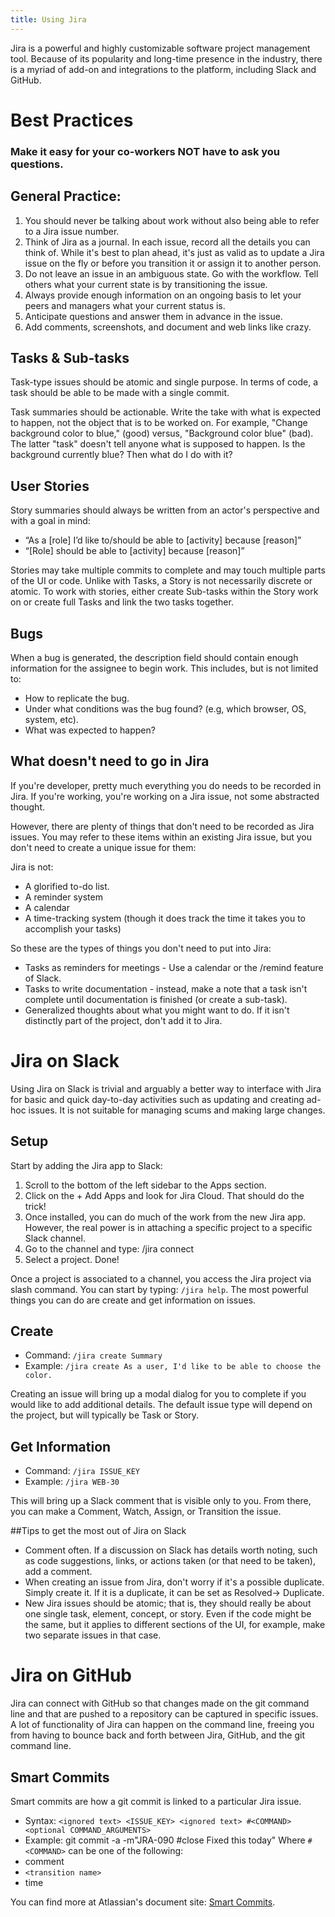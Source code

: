 ```yaml
---
title: Using Jira
---
```


Jira is a powerful and highly customizable software project management tool. Because of its popularity and long-time presence in the industry, there is a myriad of add-on and integrations to the platform, including Slack and GitHub.

# Best Practices

<h3>Make it easy for your co-workers NOT have to ask you questions.</h3>

## General Practice:

1. You should never be talking about work without also being able to refer to a Jira issue number.
2. Think of Jira as a journal. In each issue, record all the details you can think of. While it's best to plan ahead, it's just as valid as to update a Jira issue on the fly or before you transition it or assign it to another person.
3. Do not leave an issue in an ambiguous state. Go with the workflow. Tell others what your current state is by transitioning the issue.
4. Always provide enough information on an ongoing basis to let your peers and managers what your current status is.
5. Anticipate questions and answer them in advance in the issue.
6. Add comments, screenshots, and document and web links like crazy.

## Tasks & Sub-tasks

Task-type issues should be atomic and single purpose. In terms of code, a task should be able to be made with a single commit.

Task summaries should be actionable. Write the take with what is expected to happen, not the object that is to be worked on. For example, "Change background color to blue," (good) versus, "Background color blue" (bad). The latter "task" doesn't tell anyone what is supposed to happen. Is the background currently blue? Then what do I do with it?

## User Stories

Story summaries should always be written from an actor's perspective and with a goal in mind:

- “As a [role] I’d like to/should be able to [activity] because [reason]”
- “[Role] should be able to [activity] because [reason]”

Stories may take multiple commits to complete and may touch multiple parts of the UI or code. Unlike with Tasks, a Story is not necessarily discrete or atomic. To work with stories, either create Sub-tasks within the Story work on or create full Tasks and link the two tasks together.

## Bugs

When a bug is generated, the description field should contain enough information for the assignee to begin work. This includes, but is not limited to:

- How to replicate the bug.
- Under what conditions was the bug found? (e.g, which browser, OS, system, etc).
- What was expected to happen?

## What doesn't need to go in Jira

If you're developer, pretty much everything you do needs to be recorded in Jira. If you're working, you're working on a Jira issue, not some abstracted thought.

However, there are plenty of things that don't need to be recorded as Jira issues. You may refer to these items within an existing Jira issue, but you don't need to create a unique issue for them:

Jira is not:

- A glorified to-do list.
- A reminder system
- A calendar
- A time-tracking system (though it does track the time it takes you to accomplish your tasks)

So these are the types of things you don't need to put into Jira:

- Tasks as reminders for meetings - Use a calendar or the /remind feature of Slack.
- Tasks to write documentation - instead, make a note that a task isn't complete until documentation is finished (or create a sub-task).
- Generalized thoughts about what you might want to do. If it isn't distinctly part of the project, don't add it to Jira.

# Jira on Slack

Using Jira on Slack is trivial and arguably a better way to interface with Jira for basic and quick day-to-day activities such as updating and creating ad-hoc issues. It is not suitable for managing scums and making large changes.

## Setup

Start by adding the Jira app to Slack:

1. Scroll to the bottom of the left sidebar to the Apps section.
2. Click on the + Add Apps and look for Jira Cloud. That should do the trick!
3. Once installed, you can do much of the work from the new Jira app. However, the real power is in attaching a specific project to a specific Slack channel.
4. Go to the channel and type: /jira connect
5. Select a project.
   Done!

Once a project is associated to a channel, you access the Jira project via slash command. You can start by typing: `/jira help`. The most powerful things you can do are create and get information on issues.

## Create

- Command: `/jira create Summary`
- Example: `/jira create As a user, I'd like to be able to choose the color.`

Creating an issue will bring up a modal dialog for you to complete if you would like to add additional details. The default issue type will depend on the project, but will typically be Task or Story.

## Get Information

- Command: `/jira ISSUE_KEY`
- Example: `/jira WEB-30`

This will bring up a Slack comment that is visible only to you. From there, you can make a Comment, Watch, Assign, or Transition the issue.

##Tips to get the most out of Jira on Slack

- Comment often. If a discussion on Slack has details worth noting, such as code suggestions, links, or actions taken (or that need to be taken), add a comment.
- When creating an issue from Jira, don't worry if it's a possible duplicate. Simply create it. If it is a duplicate, it can be set as Resolved-> Duplicate.
- New Jira issues should be atomic; that is, they should really be about one single task, element, concept, or story. Even if the code might be the same, but it applies to different sections of the UI, for example, make two separate issues in that case.

# Jira on GitHub

Jira can connect with GitHub so that changes made on the git command line and that are pushed to a repository can be captured in specific issues. A lot of functionality of Jira can happen on the command line, freeing you from having to bounce back and forth between Jira, GitHub, and the git command line.

## Smart Commits

Smart commits are how a git commit is linked to a particular Jira issue.

- Syntax: `<ignored text> <ISSUE_KEY> <ignored text> #<COMMAND> <optional COMMAND_ARGUMENTS>`
- Example: git commit -a -m"JRA-090 #close Fixed this today"
  Where `#<COMMAND>` can be one of the following:
- comment
- `<transition name>`
- time

You can find more at Atlassian's document site: [Smart Commits](https://confluence.atlassian.com/fisheye/using-smart-commits-960155400.html).
